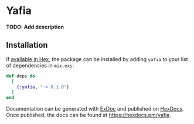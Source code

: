 # Yafia

**TODO: Add description**

## Installation

If [available in Hex](https://hex.pm/docs/publish), the package can be installed
by adding `yafia` to your list of dependencies in `mix.exs`:

```elixir
def deps do
  [
    {:yafia, "~> 0.1.0"}
  ]
end
```

Documentation can be generated with [ExDoc](https://github.com/elixir-lang/ex_doc)
and published on [HexDocs](https://hexdocs.pm). Once published, the docs can
be found at <https://hexdocs.pm/yafia>.
